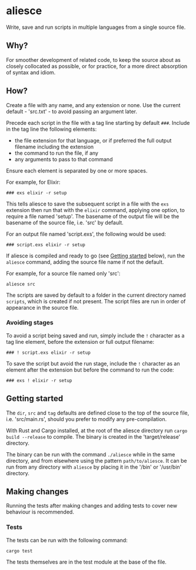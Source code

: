 # aliesce

Write, save and run scripts in multiple languages from a single source file.

## Why?

For smoother development of related code, to keep the source about as closely collocated as possible, or for practice, for a more direct absorption of syntax and idiom.

## How?

Create a file with any name, and any extension or none. Use the current default - 'src.txt' - to avoid passing an argument later.

Precede each script in the file with a tag line starting by default `###`. Include in the tag line the following elements:

- the file extension for that language, or if preferred the full output filename including the extension
- the command to run the file, if any
- any arguments to pass to that command

Ensure each element is separated by one or more spaces.

For example, for Elixir:

```
### exs elixir -r setup
```

This tells aliesce to save the subsequent script in a file with the `exs` extension then run that with the `elixir` command, applying one option, to require a file named 'setup'. The basename of the output file will be the basename of the source file, i.e. 'src' by default.

For an output file named 'script.exs', the following would be used:

```
### script.exs elixir -r setup
```

If aliesce is compiled and ready to go (see [Getting started](#getting-started) below), run the `aliesce` command, adding the source file name if not the default.

For example, for a source file named only 'src':

```shell
aliesce src
```

The scripts are saved by default to a folder in the current directory named `scripts`, which is created if not present. The script files are run in order of appearance in the source file.

### Avoiding stages

To avoid a script being saved and run, simply include the `!` character as a tag line element, before the extension or full output filename:

```
### ! script.exs elixir -r setup
```

To save the script but avoid the run stage, include the `!` character as an element after the extension but before the command to run the code:

```
### exs ! elixir -r setup
```

## Getting started

The `dir`, `src` and `tag` defaults are defined close to the top of the source file, i.e. 'src/main.rs', should you prefer to modify any pre-compilation.

With Rust and Cargo installed, at the root of the aliesce directory run `cargo build --release` to compile. The binary is created in the 'target/release' directory.

The binary can be run with the command `./aliesce` while in the same directory, and from elsewhere using the pattern `path/to/aliesce`. It can be run from any directory with `aliesce` by placing it in the '/bin' or '/usr/bin' directory.

## Making changes

Running the tests after making changes and adding tests to cover new behaviour is recommended.

### Tests

The tests can be run with the following command:

```shell
cargo test
```

The tests themselves are in the test module at the base of the file.
